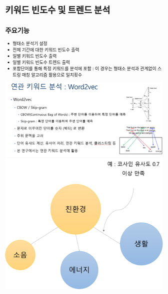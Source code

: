 # 키워드 빈도수 및 트렌드 분석

## 주요기능
- 형태소 분석기 설정
- 전체 기간에 대한 키워드 빈도수 출력
- 일별 키워드 빈도수 출력
- 일별 키워드 빈도수 트렌드 출력
- 포함단어를 통해 특정 키워드를 분석에 포함 : 이 경우는 형태소 분석과 관계없이 스트링 매칭 알고리즘 활용으로 일치횟수 

<img src = "https://github.com/keibigdata/dyjin_2020/blob/master/4.%20%ED%82%A4%EC%9B%8C%EB%93%9C_%EB%84%A4%ED%8A%B8%EC%9B%8C%ED%81%AC_%EB%B6%84%EC%84%9D_W2V/images/1.png?raw=true">

<img src = "https://github.com/keibigdata/dyjin_2020/blob/master/4.%20%ED%82%A4%EC%9B%8C%EB%93%9C_%EB%84%A4%ED%8A%B8%EC%9B%8C%ED%81%AC_%EB%B6%84%EC%84%9D_W2V/images/3.png?raw=true">

